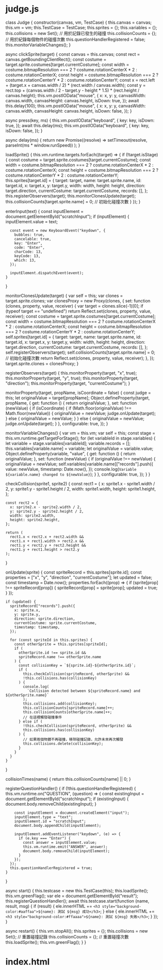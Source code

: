 # judge.js
class Judge {
  constructor(canvas, vm, TestCase) {
    this.canvas = canvas;
    this.vm = vm;
    this.TestCase = TestCase;
    this.sprites = {};
    this.variables = {};
    this.collisions = new Set(); // 用於記錄已發生的碰撞
    this.collisionCounts = {}; // 用於紀錄每個物件的碰撞次數
    this.questionHandlerRegistered = false;
    this.monitorVariableChanges();
  }

  async clickSprite(target) {
    const canvas = this.canvas;
    const rect = canvas.getBoundingClientRect();
    const costume = target.sprite.costumes[target.currentCostume];
    const width =
      costume.bitmapResolution === 2
        ? costume.rotationCenterX * 2
        : costume.rotationCenterX;
    const height =
      costume.bitmapResolution === 2
        ? costume.rotationCenterY * 2
        : costume.rotationCenterY;
    const x =
      rect.left + (target.x + canvas.width / 2) * (rect.width / canvas.width);
    const y =
      rect.top +
      (canvas.width / 2 - target.y - height * 1.5) *
        (rect.height / canvas.height);
    this.vm.postIOData("mouse", {
      x: x,
      y: y,
      canvasWidth: canvas.width,
      canvasHeight: canvas.height,
      isDown: true,
    });
    await this.delay(100);
    this.vm.postIOData("mouse", {
      x: x,
      y: y,
      canvasWidth: canvas.width,
      canvasHeight: canvas.height,
      isDown: false,
    });
  }

  async press(key, ms) {
    this.vm.postIOData("keyboard", {
      key: key,
      isDown: true,
    });
    await this.delay(ms);
    this.vm.postIOData("keyboard", {
      key: key,
      isDown: false,
    });
  }

  async delay(ms) {
    return new Promise((resolve) =>
      setTimeout(resolve, parseInt(ms * window.runSpeed))
    );
  }

  loadSprite() {
    this.vm.runtime.targets.forEach((target) => {
      if (!target.isStage) {
        const costume = target.sprite.costumes[target.currentCostume];
        const width =
          costume.bitmapResolution === 2
            ? costume.rotationCenterX * 2
            : costume.rotationCenterX;
        const height =
          costume.bitmapResolution === 2
            ? costume.rotationCenterY * 2
            : costume.rotationCenterY;
        this.sprites[target.id] = {
          target: target,
          name: target.sprite.name,
          id: target.id,
          x: target.x,
          y: target.y,
          width: width,
          height: height,
          direction: target.direction,
          currentCostume: target.currentCostume,
          records: [],
        };
        this.registerObservers(target);
        this.monitorClonesUpdate(target);
        this.collisionCounts[target.sprite.name] = 0; // 初始化碰撞次數
      }
    });
  }

  enterInput(text) {
    const inputElement = document.getElementById("scratchInput");
    if (inputElement) {
      inputElement.value = text;

      const event = new KeyboardEvent("keydown", {
        bubbles: true,
        cancelable: true,
        key: "Enter",
        code: "Enter",
        charCode: 13,
        keyCode: 13,
        which: 13,
      });

      inputElement.dispatchEvent(event);
    }
  }

  monitorClonesUpdate(target) {
    var self = this;
    var clones = target.sprite.clones;
    var clonesProxy = new Proxy(clones, {
      set: function (clones, property, value, receiver) {
        var target = clones.slice(-1)[0];
        if (typeof target == "undefined")
          return Reflect.set(clones, property, value, receiver);
        const costume = target.sprite.costumes[target.currentCostume];
        const width =
          costume.bitmapResolution === 2
            ? costume.rotationCenterX * 2
            : costume.rotationCenterX;
        const height =
          costume.bitmapResolution === 2
            ? costume.rotationCenterY * 2
            : costume.rotationCenterY;
        self.sprites[target.id] = {
          target: target,
          name: target.sprite.name,
          id: target.id,
          x: target.x,
          y: target.y,
          width: width,
          height: height,
          direction: target.direction,
          currentCostume: target.currentCostume,
          records: [],
        };
        self.registerObservers(target);
        self.collisionCounts[target.sprite.name] = 0; // 初始化碰撞次數
        return Reflect.set(clones, property, value, receiver);
      },
    });
    target.sprite.clones = clonesProxy;
  }

  registerObservers(target) {
    this.monitorProperty(target, "x", true);
    this.monitorProperty(target, "y", true);
    this.monitorProperty(target, "direction");
    this.monitorProperty(target, "currentCostume");
  }

  monitorProperty(target, propName, isCoordinate = false) {
    const judge = this;
    let originalValue = target[propName];
    Object.defineProperty(target, propName, {
      get: function () {
        return originalValue;
      },
      set: function (newValue) {
        if (isCoordinate) {
          if (Math.floor(originalValue) !== Math.floor(newValue)) {
            originalValue = newValue;
            judge.onUpdate(target);
          } else {
            originalValue = newValue;
          }
        } else {
          originalValue = newValue;
          judge.onUpdate(target);
        }
      },
      configurable: true,
    });
  }

  monitorVariableChanges() {
    var vm = this.vm;
    var self = this;
    const stage = this.vm.runtime.getTargetForStage();
    for (let variableId in stage.variables) {
      let variable = stage.variables[variableId];
      variable.records = [];
      this.variables[variable.name] = variable;
      let originalValue = variable.value;
      Object.defineProperty(variable, "value", {
        get: function () {
          return originalValue;
        },
        set: function (newValue) {
          if (originalValue !== newValue) {
            originalValue = newValue;
            self.variables[variable.name]["records"].push({
              value: newValue,
              timestamp: Date.now(),
            });
            console.log(`Variable ${variable.name} changed to ${newValue}`);
          }
        },
        configurable: true,
      });
    }
  }

  checkCollision(sprite1, sprite2) {
    const rect1 = {
      x: sprite1.x - sprite1.width / 2,
      y: sprite1.y - sprite1.height / 2,
      width: sprite1.width,
      height: sprite1.height,
    };

    const rect2 = {
      x: sprite2.x - sprite2.width / 2,
      y: sprite2.y - sprite2.height / 2,
      width: sprite2.width,
      height: sprite2.height,
    };

    return (
      rect1.x < rect2.x + rect2.width &&
      rect1.x + rect1.width > rect2.x &&
      rect1.y < rect2.y + rect2.height &&
      rect1.y + rect1.height > rect2.y
    );
  }

  onUpdate(sprite) {
    const spriteRecord = this.sprites[sprite.id];
    const properties = ["x", "y", "direction", "currentCostume"];
    let updated = false;
    const timestamp = Date.now();
    properties.forEach((prop) => {
      if (sprite[prop] !== spriteRecord[prop]) {
        spriteRecord[prop] = sprite[prop];
        updated = true;
      }
    });

    if (updated) {
      spriteRecord["records"].push({
        x: sprite.x,
        y: sprite.y,
        direction: sprite.direction,
        currentCostume: sprite.currentCostume,
        timestamp: timestamp,
      });

      for (const spriteId in this.sprites) {
        const otherSprite = this.sprites[spriteId];
        if (
          otherSprite.id !== sprite.id &&
          spriteRecord.name !== otherSprite.name
        ) {
          const collisionKey = `${sprite.id}-${otherSprite.id}`;
          if (
            this.checkCollision(spriteRecord, otherSprite) &&
            !this.collisions.has(collisionKey)
          ) {
            console.log(
              `Collision detected between ${spriteRecord.name} and ${otherSprite.name}`
            );
            this.collisions.add(collisionKey);
            this.collisionCounts[spriteRecord.name]++;
            this.collisionCounts[otherSprite.name]++;
            // 在這裡觸發碰撞事件
          } else if (
            !this.checkCollision(spriteRecord, otherSprite) &&
            this.collisions.has(collisionKey)
          ) {
            // 如果兩個物體不再碰撞，移除碰撞記錄，允許未來再次觸發
            this.collisions.delete(collisionKey);
          }
        }
      }
    }
  }

  collisionTimes(name) {
    return this.collisionCounts[name] || 0;
  }

  registerQuestionHandler() {
    if (!this.questionHandlerRegistered) {
      this.vm.runtime.on("QUESTION", (question) => {
        const existingInput = document.getElementById("scratchInput");
        if (existingInput) {
          document.body.removeChild(existingInput);
        }

        const inputElement = document.createElement("input");
        inputElement.type = "text";
        inputElement.id = "scratchInput";
        document.body.appendChild(inputElement);

        inputElement.addEventListener("keydown", (e) => {
          if (e.key === "Enter") {
            const answer = inputElement.value;
            this.vm.runtime.emit("ANSWER", answer);
            document.body.removeChild(inputElement);
          }
        });
      });
      this.questionHandlerRegistered = true;
    }
  }

  async start() {
    this.testcase = new this.TestCase(this);
    this.loadSprite();
    this.vm.greenFlag();
    var ele = document.getElementById("result");
    this.registerQuestionHandler();
    await this.testcase.start(function (name, result, msg) {
      if (result) {
        ele.innerHTML += `<h3 style="background-color:#aaffaa">${name}: 測試 ${msg} 成功</h3>`;
      } else {
        ele.innerHTML += `<h3 style="background-color:#ffaaaa">${name}: 測試 ${msg} 失敗</h3>`;
      }
    });
  }

  async restart() {
    this.vm.stopAll();
    this.sprites = {};
    this.collisions = new Set(); // 重置碰撞記錄
    this.collisionCounts = {}; // 重置碰撞次數
    this.loadSprite();
    this.vm.greenFlag();
  }
}


# index.html

<!DOCTYPE html>
<html lang="en">

<head>
    <meta charset="UTF-8">
    <meta name="viewport" content="width=device-width, initial-scale=1.0">
    <title>Scratch-Judge</title>
    <style>
        #main {
            display: flex;
            align-items: start;
            justify-content: space-around;
        }

        #test {
            flex: 0 0 auto;
            margin-right: 20px;
            border: 3px solid #ffa500;
        }

        #list {
            flex: 1 1 auto;
            background-color: #f4f4f4;
            padding: 10px;
            box-shadow: 0 4px 8px rgba(0, 0, 0, 0.1);
        }

        button {
            width: 120px;
            height: 24px;
            font-size: 16px;
            margin: 2px;
        }
    </style>
</head>

<body>
    <h2><a href="https://hackmd.io/@chihchao/r1DKLad2a#Unit-1-%E6%95%85%E4%BA%8B%E7%9A%84%E9%96%8B%E7%AB%AF">EGame
            Scratch 課程規劃</a></h2>
    <div id="container">
        <div id="main">
            <canvas id="test" width="640" height="480" style="width: 480px;"></canvas>
            <div id="list">
                <div>
                    <h2>測試結果</h2>
                </div>
                <div id="result"></div>
            </div>
        </div>
        <div id="testcase" style="margin:10px">
            <input style='height:24px' type="text" id="projectFile" placeholder="Enter SB3 file name" value="1-1">
            <button id="loadProjectButton">讀取</button>
            <button id="restartProjectButton" style="display:none;">重新執行</button>
            <div id="btnGroup" style="display: none;">
                <button onclick="setAndLoadProject('g-01')">01 你好世界</button>
                <button onclick="setAndLoadProject('g-02')">02 問答學堂</button>
                <button onclick="setAndLoadProject('g-03')">03 環遊世界</button>
                <button onclick="setAndLoadProject('g-04')">04 收集愛心</button>
                <button onclick="setAndLoadProject('g-05')">05 魔法世界</button>
                <br>
                <button onclick="setAndLoadProject('1-1')">1-1</button>
                <button onclick="setAndLoadProject('1-2')">1-2</button>
                <button onclick="setAndLoadProject('1-3')">1-3</button>
                <button onclick="setAndLoadProject('1-4')">1-4</button>
                <br>
                <button onclick="setAndLoadProject('2-1')">2-1</button>
                <button onclick="setAndLoadProject('2-2')">2-2</button>
                <button onclick="setAndLoadProject('2-3')">2-3</button>
                <button onclick="setAndLoadProject('2-4')">2-4</button>
                <br>
                <button onclick="setAndLoadProject('3-1')">3-1</button>
                <button onclick="setAndLoadProject('3-2')">3-2</button>
                <button onclick="setAndLoadProject('3-3')">3-3</button>
                <button onclick="setAndLoadProject('3-4')">3-4</button>
            </div>
        </div>
    </div>
    <script src="./scratch-vm.js"></script>
    <script src="./scratch-storage.js"></script>
    <script src="./scratch-svg-renderer.js"></script>
    <script src="./scratch-render.js"></script>
    <script src="./judge.js"></script>
    <script>
        window.devicePixelRatio = 1;
        var canvas = document.getElementById('test');
        var render = new ScratchRender(canvas);
        var vm = new VirtualMachine();
        var storage = new ScratchStorage();
        vm.attachStorage(storage);
        vm.attachRenderer(render);
        vm.attachV2SVGAdapter(new ScratchSVGRenderer.SVGRenderer());
        vm.attachV2BitmapAdapter(new ScratchSVGRenderer.BitmapAdapter());

        let lastTime = 0;
        window.frameRate = 60; // 初始幀率 (每秒幀數)
        const originalStep = vm.runtime._step;
        window.runSpeed = 100.0 / window.frameRate;

        function setFrameRate(newFrameRate) {
            window.frameRate = newFrameRate;
            window.runSpeed = 100.0 / window.frameRate;
        }

        vm.runtime._step = function (time) {
            if (time - lastTime >= 1000 / window.frameRate) {
                lastTime = time;
                originalStep.call(vm.runtime, time);
            }
            requestAnimationFrame(vm.runtime._step.bind(vm.runtime));
        };

        document.addEventListener('keydown', e => {
            vm.postIOData('keyboard', {
                key: e.key,
                isDown: true
            });
        });

        document.addEventListener('keyup', e => {
            vm.postIOData('keyboard', {
                key: e.key,
                isDown: false
            });
        });

        function getMousePosition(event, rect) {
            const x = event.clientX - rect.left;
            const y = event.clientY - rect.top;
            return { x, y };
        }

        canvas.addEventListener('mousedown', e => {
            const rect = canvas.getBoundingClientRect();
            const { x, y } = getMousePosition(e, rect);
            vm.postIOData('mouse', {
                x: x,
                y: y,
                canvasWidth: canvas.width,
                canvasHeight: canvas.height,
                isDown: true
            });
        });

        canvas.addEventListener('mouseup', e => {
            const rect = canvas.getBoundingClientRect();
            const { x, y } = getMousePosition(e, rect);
            vm.postIOData('mouse', {
                x: x,
                y: y,
                canvasWidth: canvas.width,
                canvasHeight: canvas.height,
                isDown: false
            });
        });

        canvas.addEventListener('mousemove', e => {
            const rect = canvas.getBoundingClientRect();
            const { x, y } = getMousePosition(e, rect);
            vm.postIOData('mouse', {
                x: x,
                y: y,
                canvasWidth: canvas.width,
                canvasHeight: canvas.height,
                isDown: e.buttons === 1 // 如果按下滑鼠左鍵
            });
        });

        function loadProject(projectFileName) {
            var script = document.createElement('script');
            script.src = `./stage/${projectFileName}.js`;
            script.onload = () => {
                fetch(`./stage/${projectFileName}.sb3`).then(response => response.arrayBuffer()).then(projectData => {
                    vm.start();
                    vm.loadProject(projectData).then(async () => {
                        console.log("Project loaded...");
                        var judge = new Judge(canvas, vm, window.TestCase);
                        window.judge = judge; // Save judge instance for later use
                        document.getElementById('restartProjectButton').style.display = '';
                        await judge.start();
                    }).catch(error => {
                        console.error('Failed to load or start the project:', error);
                    });
                }).catch(error => {
                    console.error('Failed to fetch the .sb3 file:', error);
                });
            };
            script.onerror = () => {
                console.error('Failed to load the JS file:', error);
            };
            document.head.appendChild(script);
        }

        function setAndLoadProject(projectFileName) {
            result.innerHTML = '';
            document.getElementById('projectFile').value = projectFileName;
            loadProject(projectFileName);
        }

        document.getElementById('loadProjectButton').addEventListener('click', () => {
            var projectFileName = document.getElementById('projectFile').value;
            loadProject(projectFileName);
        });

        document.getElementById('projectFile').addEventListener('keydown', e => {
            if (e.key === 'Enter') {
                var projectFileName = document.getElementById('projectFile').value;
                loadProject(projectFileName);
            }
        });

        document.getElementById('restartProjectButton').addEventListener('click', () => {
            result.innerHTML = '';
            window.judge.restart();
        });

        btnGroup.style['display'] = "";
    </script>
</body>

</html>

===
我正在寫一個程式 judge.js + index.html 使用了 Scratch-VM ，可以用來載入 .sb3檔案，
然後執行 .sb3 檔案，紀錄 .sb3檔案中每個 sprite 的物件資訊，目的是用來判斷該 .sb3檔案
是否有滿足題目要求。例如有一個角色從左側移動到右側，或角色是否有切換造型。

你先看完程式碼準備好，我要問你一些問題



